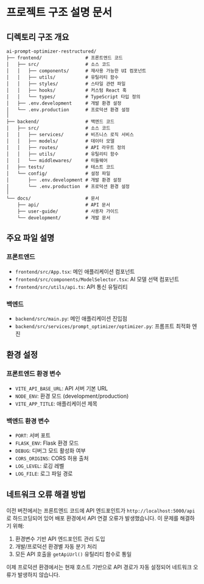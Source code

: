 # 프로젝트 구조 설명 문서

## 디렉토리 구조 개요

```
ai-prompt-optimizer-restructured/
├── frontend/                # 프론트엔드 코드
│   ├── src/                 # 소스 코드
│   │   ├── components/      # 재사용 가능한 UI 컴포넌트
│   │   ├── utils/           # 유틸리티 함수
│   │   ├── styles/          # 스타일 관련 파일
│   │   ├── hooks/           # 커스텀 React 훅
│   │   └── types/           # TypeScript 타입 정의
│   ├── .env.development     # 개발 환경 설정
│   └── .env.production      # 프로덕션 환경 설정
│
├── backend/                 # 백엔드 코드
│   ├── src/                 # 소스 코드
│   │   ├── services/        # 비즈니스 로직 서비스
│   │   ├── models/          # 데이터 모델
│   │   ├── routes/          # API 라우트 정의
│   │   ├── utils/           # 유틸리티 함수
│   │   └── middlewares/     # 미들웨어
│   ├── tests/               # 테스트 코드
│   └── config/              # 설정 파일
│       ├── .env.development # 개발 환경 설정
│       └── .env.production  # 프로덕션 환경 설정
│
└── docs/                    # 문서
    ├── api/                 # API 문서
    ├── user-guide/          # 사용자 가이드
    └── development/         # 개발 문서
```

## 주요 파일 설명

### 프론트엔드

- `frontend/src/App.tsx`: 메인 애플리케이션 컴포넌트
- `frontend/src/components/ModelSelector.tsx`: AI 모델 선택 컴포넌트
- `frontend/src/utils/api.ts`: API 통신 유틸리티

### 백엔드

- `backend/src/main.py`: 메인 애플리케이션 진입점
- `backend/src/services/prompt_optimizer/optimizer.py`: 프롬프트 최적화 엔진

## 환경 설정

### 프론트엔드 환경 변수

- `VITE_API_BASE_URL`: API 서버 기본 URL
- `NODE_ENV`: 환경 모드 (development/production)
- `VITE_APP_TITLE`: 애플리케이션 제목

### 백엔드 환경 변수

- `PORT`: 서버 포트
- `FLASK_ENV`: Flask 환경 모드
- `DEBUG`: 디버그 모드 활성화 여부
- `CORS_ORIGINS`: CORS 허용 출처
- `LOG_LEVEL`: 로깅 레벨
- `LOG_FILE`: 로그 파일 경로

## 네트워크 오류 해결 방법

이전 버전에서는 프론트엔드 코드에 API 엔드포인트가 `http://localhost:5000/api`로 하드코딩되어 있어 배포 환경에서 API 연결 오류가 발생했습니다. 이 문제를 해결하기 위해:

1. 환경변수 기반 API 엔드포인트 관리 도입
2. 개발/프로덕션 환경별 자동 분기 처리
3. 모든 API 호출을 `getApiUrl()` 유틸리티 함수로 통일

이제 프로덕션 환경에서는 현재 호스트 기반으로 API 경로가 자동 설정되어 네트워크 오류가 발생하지 않습니다.
